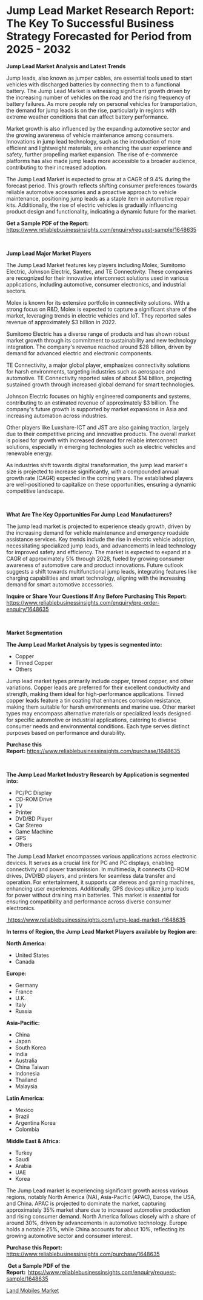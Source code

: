 <p><h1>Jump Lead Market Research Report: The Key To Successful Business Strategy Forecasted for Period from 2025 - 2032</h1></p><p><strong>Jump Lead Market Analysis and Latest Trends</strong></p>
<p><p>Jump leads, also known as jumper cables, are essential tools used to start vehicles with discharged batteries by connecting them to a functional battery. The Jump Lead Market is witnessing significant growth driven by the increasing number of vehicles on the road and the rising frequency of battery failures. As more people rely on personal vehicles for transportation, the demand for jump leads is on the rise, particularly in regions with extreme weather conditions that can affect battery performance.</p><p>Market growth is also influenced by the expanding automotive sector and the growing awareness of vehicle maintenance among consumers. Innovations in jump lead technology, such as the introduction of more efficient and lightweight materials, are enhancing the user experience and safety, further propelling market expansion. The rise of e-commerce platforms has also made jump leads more accessible to a broader audience, contributing to their increased adoption.</p><p>The Jump Lead Market is expected to grow at a CAGR of 9.4% during the forecast period. This growth reflects shifting consumer preferences towards reliable automotive accessories and a proactive approach to vehicle maintenance, positioning jump leads as a staple item in automotive repair kits. Additionally, the rise of electric vehicles is gradually influencing product design and functionality, indicating a dynamic future for the market.</p></p>
<p><strong>Get a Sample PDF of the Report:&nbsp;</strong> <a href="https://www.reliablebusinessinsights.com/enquiry/request-sample/1648635?utm_campaign=2317&utm_medium=2&utm_source=Github&utm_content=ia&utm_term=10022025&utm_id=jump-lead">https://www.reliablebusinessinsights.com/enquiry/request-sample/1648635</a></p>
<p>&nbsp;</p>
<p><strong>Jump Lead Major Market Players</strong></p>
<p><p>The Jump Lead Market features key players including Molex, Sumitomo Electric, Johnson Electric, Samtec, and TE Connectivity. These companies are recognized for their innovative interconnect solutions used in various applications, including automotive, consumer electronics, and industrial sectors.</p><p>Molex is known for its extensive portfolio in connectivity solutions. With a strong focus on R&D, Molex is expected to capture a significant share of the market, leveraging trends in electric vehicles and IoT. They reported sales revenue of approximately $3 billion in 2022.</p><p>Sumitomo Electric has a diverse range of products and has shown robust market growth through its commitment to sustainability and new technology integration. The company's revenue reached around $28 billion, driven by demand for advanced electric and electronic components.</p><p>TE Connectivity, a major global player, emphasizes connectivity solutions for harsh environments, targeting industries such as aerospace and automotive. TE Connectivity reported sales of about $14 billion, projecting sustained growth through increased global demand for smart technologies.</p><p>Johnson Electric focuses on highly engineered components and systems, contributing to an estimated revenue of approximately $3 billion. The company's future growth is supported by market expansions in Asia and increasing automation across industries.</p><p>Other players like Luxshare-ICT and JST are also gaining traction, largely due to their competitive pricing and innovative products. The overall market is poised for growth with increased demand for reliable interconnect solutions, especially in emerging technologies such as electric vehicles and renewable energy. </p><p>As industries shift towards digital transformation, the jump lead market's size is projected to increase significantly, with a compounded annual growth rate (CAGR) expected in the coming years. The established players are well-positioned to capitalize on these opportunities, ensuring a dynamic competitive landscape.</p></p>
<p>&nbsp;</p>
<p><strong>What Are The Key Opportunities For Jump Lead Manufacturers?</strong></p>
<p><p>The jump lead market is projected to experience steady growth, driven by the increasing demand for vehicle maintenance and emergency roadside assistance services. Key trends include the rise in electric vehicle adoption, necessitating specialized jump leads, and advancements in lead technology for improved safety and efficiency. The market is expected to expand at a CAGR of approximately 5% through 2028, fueled by growing consumer awareness of automotive care and product innovations. Future outlook suggests a shift towards multifunctional jump leads, integrating features like charging capabilities and smart technology, aligning with the increasing demand for smart automotive accessories.</p></p>
<p><strong>Inquire or Share Your Questions If Any Before Purchasing This Report:</strong> <a href="https://www.reliablebusinessinsights.com/enquiry/pre-order-enquiry/1648635?utm_campaign=2317&utm_medium=2&utm_source=Github&utm_content=ia&utm_term=10022025&utm_id=jump-lead">https://www.reliablebusinessinsights.com/enquiry/pre-order-enquiry/1648635</a></p>
<p>&nbsp;</p>
<p><strong>Market Segmentation</strong></p>
<p><strong>The Jump Lead Market Analysis by types is segmented into:</strong></p>
<p><ul><li>Copper</li><li>Tinned Copper</li><li>Others</li></ul></p>
<p><p>Jump lead market types primarily include copper, tinned copper, and other variations. Copper leads are preferred for their excellent conductivity and strength, making them ideal for high-performance applications. Tinned copper leads feature a tin coating that enhances corrosion resistance, making them suitable for harsh environments and marine use. Other market types may encompass alternative materials or specialized leads designed for specific automotive or industrial applications, catering to diverse consumer needs and environmental conditions. Each type serves distinct purposes based on performance and durability.</p></p>
<p><strong>Purchase this Report:&nbsp;</strong><a href="https://www.reliablebusinessinsights.com/purchase/1648635?utm_campaign=2317&utm_medium=2&utm_source=Github&utm_content=ia&utm_term=10022025&utm_id=jump-lead">https://www.reliablebusinessinsights.com/purchase/1648635</a></p>
<p>&nbsp;</p>
<p><strong>The Jump Lead Market Industry Research by Application is segmented into:</strong></p>
<p><ul><li>PC/PC Display</li><li>CD-ROM Drive</li><li>TV</li><li>Printer</li><li>DVD/BD Player</li><li>Car Stereo</li><li>Game Machine</li><li>GPS</li><li>Others</li></ul></p>
<p><p>The Jump Lead Market encompasses various applications across electronic devices. It serves as a crucial link for PC and PC displays, enabling connectivity and power transmission. In multimedia, it connects CD-ROM drives, DVD/BD players, and printers for seamless data transfer and operation. For entertainment, it supports car stereos and gaming machines, enhancing user experiences. Additionally, GPS devices utilize jump leads for power without draining main batteries. This market is essential for ensuring compatibility and performance across diverse consumer electronics.</p></p>
<p><a href="https://www.reliablebusinessinsights.com/jump-lead-market-r1648635?utm_campaign=2317&utm_medium=2&utm_source=Github&utm_content=ia&utm_term=10022025&utm_id=jump-lead">&nbsp;https://www.reliablebusinessinsights.com/jump-lead-market-r1648635</a></p>
<p><strong>In terms of Region, the Jump Lead Market Players available by Region are:</strong></p>
<p>
    <p> <strong> North America: </strong>
        <ul>
            <li>United States</li>
            <li>Canada</li>
        </ul>
        </p> 
    <p> <strong> Europe: </strong>
        <ul>
            <li>Germany</li>
            <li>France</li>
            <li>U.K.</li>
            <li>Italy</li>
            <li>Russia</li>
        </ul>
        </p> 
    <p> <strong> Asia-Pacific: </strong>
        <ul>
            <li>China</li>
            <li>Japan</li>
            <li>South Korea</li>
            <li>India</li>
            <li>Australia</li>
            <li>China Taiwan</li>
            <li>Indonesia</li>
            <li>Thailand</li>
            <li>Malaysia</li>
        </ul>
        </p> 
    <p> <strong> Latin America: </strong>
        <ul>
            <li>Mexico</li>
            <li>Brazil</li>
            <li>Argentina Korea</li>
            <li>Colombia</li>
        </ul>
        </p> 
    <p> <strong> Middle East & Africa: </strong>
        <ul>
            <li>Turkey</li>
            <li>Saudi</li>
            <li>Arabia</li>
            <li>UAE</li>
            <li>Korea</li>
        </ul>
    </p>
    </p>
<p><p>The Jump Lead market is experiencing significant growth across various regions, notably North America (NA), Asia-Pacific (APAC), Europe, the USA, and China. APAC is projected to dominate the market, capturing approximately 35% market share due to increased automotive production and rising consumer demand. North America follows closely with a share of around 30%, driven by advancements in automotive technology. Europe holds a notable 25%, while China accounts for about 10%, reflecting its growing automotive sector and consumer interest.</p></p>
<p><strong>Purchase this Report: </strong><a href="https://www.reliablebusinessinsights.com/purchase/1648635?utm_campaign=2317&utm_medium=2&utm_source=Github&utm_content=ia&utm_term=10022025&utm_id=jump-lead">https://www.reliablebusinessinsights.com/purchase/1648635</a></p>
<p>&nbsp;<strong>Get a Sample PDF of the Report:&nbsp;&nbsp;</strong><a href="https://www.reliablebusinessinsights.com/enquiry/request-sample/1648635?utm_campaign=2317&utm_medium=2&utm_source=Github&utm_content=ia&utm_term=10022025&utm_id=jump-lead">https://www.reliablebusinessinsights.com/enquiry/request-sample/1648635</a></p>
<p><strong></strong></p>
<p><p><a href="https://github.com/osbornrdaflalo/Market-Research-Report-List-1/blob/main/land-mobiles-market.md?utm_campaign=2317&utm_medium=2&utm_source=Github&utm_content=ia&utm_term=10022025&utm_id=jump-lead">Land Mobiles Market</a></p></p>